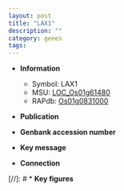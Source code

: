 ```yaml
---
layout: post
title: "LAX1"
description: ""
category: genes
tags: 
---
```


* **Information**  
    + Symbol: LAX1  
    + MSU: [LOC_Os01g61480](http://rice.uga.edu/cgi-bin/ORF_infopage.cgi?orf=LOC_Os01g61480)  
    + RAPdb: [Os01g0831000](http://rapdb.dna.affrc.go.jp/viewer/gbrowse_details/irgsp1?name=Os01g0831000)  

* **Publication**  

* **Genbank accession number**  

* **Key message**  

* **Connection**  

[//]: # * **Key figures**  


